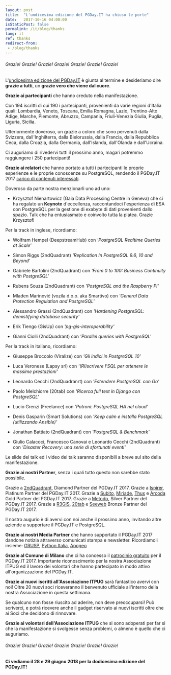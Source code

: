 ```yaml
---
layout: post
title:  "L'undicesima edizione del PGDay.IT ha chiuso le porte"
date:   2017-10-16 04:00:00
isStaticPost: false
permalink: /it/blog/thanks
lang: it
ref: thanks
redirect-from:
 - /blog/thanks
---
```


<h6>Grazie! Grazie! Grazie! Grazie! Grazie! Grazie! Grazie!</h6>

L'[undicesima edizione del PGDay.IT](http://2017.pgday.it/it/) è giunta al termine e desideriamo dire **grazie a tutti**, un **grazie vero che viene dal cuore**.

**Grazie ai partecipanti** che hanno creduto nella manifestazione. 

Con 194 iscritti di cui 190 i partecipanti, provenienti da varie regioni d'Italia quali: Lombardia, Veneto, Toscana, Emilia Romagna, 
Lazio, Trentino-Alto Adige, Marche, Piemonte, Abruzzo, Campania, Friuli-Venezia Giulia, Puglia, Liguria, Sicilia. 

Ulteriormente doveroso, un grazie a coloro che sono pervenuti dalla Svizzera, dall'Inghilterra, dalla Bielorussia, dalla Francia, 
dalla Repubblica Ceca, dalla Croazia, dalla Germania, dall'Islanda, dall'Olanda e dall'Ucraina. 

Ci auguriamo di rivedervi tutti il prossimo anno, magari potremmo raggiungere i 250 partecipanti!

**Grazie ai relatori** che hanno portato a tutti i partecipanti le proprie esperienze e le proprie conoscenze su PostgreSQL, 
rendendo il PGDay.IT 2017 [carico di contenuti interessati](http://2017.pgday.it/it/schedule/). 

Doveroso da parte nostra menzionarli uno ad uno: 

* Krzysztof Nienartowicz (Gaia Data Processing Centre in Geneva) che ci ha regalato un **Keynote** d'eccellenza, 
raccontandoci l'esperienza di ESA con PostgreSQL per la gestione di exabyte di dati provenienti dallo spazio. 
Talk che ha entusiasmato e coinvolto tutta la platea. Grazie Krzysztof!

Per la track in inglese, ricordiamo:

* Wolfram Hempel (DeepstreamHub) con _'PostgreSQL Realtime Queries at Scale'_

* Simon Riggs (2ndQuadrant) _'Replication In PostgreSQL 9.6, 10 and Beyond'_

* Gabriele Bartolini (2ndQuadrant) con _'From 0 to 100: Business Continuity with PostgreSQL'_

* Rubens Souza (2ndQuadrant) con _'PostgreSQL and the Raspberry Pi'_

* Mladen Marinović (vozila d.o.o. aka Smartivo) con _'General Data Protection Regulation and PostgreSQL'_

* Alessandro Grassi (2ndQuadrant) con _'Hardening PostgreSQL: demistifying database security'_

* Erik Tiengo (GisUp) con _'pg-gis-interoperability'_

* Gianni Ciolli (2ndQuadrant) con _'Parallel queries with PostgreSQL'_

Per la track in italiano, ricordiamo:

* Giuseppe Broccolo (Viralize) con _'Gli indici in PostgreSQL 10'_

* Luca Veronese (Lapsy srl) con _'(Ri)scrivere l'SQL per ottenere le massime prestazioni'_

* Leonardo Cecchi (2ndQuadranrt) con _'Estendere PostgreSQL con Go'_

* Paolo Melchiorre (20tab) con _'Ricerca full text in Django con PostgreSQL'_

* Lucio Grenzi (Freelance) con _'Patroni: PostgreSQL HA nel cloud'_

* Denis Gasparin (Smart Solutions) con _'Keep calm e installa PostgreSQL (utilizzando Ansible)'_

* Jonathan Battiato (2ndQuadrant) con _'PostgreSQL & Benchmark'_

* Giulio Calacoci, Francesco Canovai e Leonardo Cecchi (2ndQuadrant) con _'Disaster Recovery: una serie di sfortunati eventi'_

Le slide dei talk ed i video dei talk saranno disponibili a breve sul sito della manifestazione.

**Grazie ai nostri Partner**, senza i quali tutto questo non sarebbe stato possibile. 

Grazie a [2ndQuadrant](https://www.2ndquadrant.com/), Diamond Partner del PGDay.IT 2017. 
Grazie a [Ispirer](http://www.ispirer.com/), Platinum Partner del PGDay.IT 2017. 
Grazie a [Subito](https://www.subito.it/), [Miriade](http://www.miriade.it/), [Thux](https://www.thux.it/en/) e [Arcoda](https://www.arcoda.it/) Gold Partner del PGDay.IT 2017. 
Grazie a [Metodo](http://www.metodo.net/metodo), Silver Partner del PGDay.IT 2017. 
Grazie a [R3GIS](https://www.r3-gis.com/), [20tab](http://www.20tab.com/) e [Seeweb](https://www.seeweb.it/) Bronze Partner del PGDay.IT 2017.

Il nostro augurio è di avervi con noi anche il prossimo anno, invitando altre aziende a supportare il PGDay.IT e PostgreSQL.

**Grazie ai nostri Media Partner** che hanno supportato il PGDay.IT 2017 dandone notizia attraverso comunicati stampa e newsletter.
Ricordiamoli insieme: [GRUSP](http://www.grusp.org/it/), [Python Italia](https://www.pycon.it/it/), [Apogeo](http://www.apogeonline.com/)
  
**Grazie al Comune di Milano** che ci ha concesso il [patrocinio gratuito](http://2017.pgday.it/it/) per il PGDay.IT 2017. 
Importante riconoscimento per la nostra Associazione ITPUG ed il lavoro dei volontari che hanno partecipato in modo attivo all'organizzazione del 
PGDay.IT.
  
**Grazie ai nuovi iscritti all'Associazione ITPUG** sarà fantastico avervi con noi! Oltre 20 nuovi soci riceveranno il benvenuto ufficiale 
all'interno della nostra Associazione in questa settimana.

Se qualcuno non fosse riuscito ad aderire, non deve preoccuparsi! Può scriverci, e potrà ricevere anche il gadget riservato ai nuovi iscritti oltre 
che ai Soci che decidono di rinnovare.

**Grazie ai volontari dell'Associazione ITPUG** che si sono adoperati per far si che la manifestazione si svolgesse senza problemi, o almeno è quello 
che ci auguriamo.

<h6>Grazie! Grazie! Grazie! Grazie! Grazie! Grazie! Grazie!</h6>

**Ci vediamo il 28 e 29 giugno 2018 per la dodicesima edizione del PGDay.IT!**


